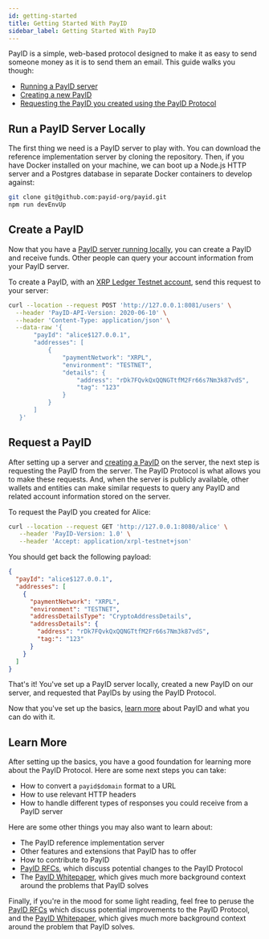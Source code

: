 ```yaml
---
id: getting-started
title: Getting Started With PayID
sidebar_label: Getting Started With PayID
---
```


PayID is a simple, web-based protocol designed to make it as easy to send someone money as it is to send them an email. This guide walks you though: 

- [Running a PayID server](#run-a-payid-server-locally)
- [Creating a new PayID](#create-a-payid) 
- [Requesting the PayID you created using the PayID Protocol](#request-a-payid)

## Run a PayID Server Locally

The first thing we need is a PayID server to play with. You can download the reference implementation server by cloning the repository. Then, if you have Docker installed on your machine, we can boot up a Node.js HTTP server and a Postgres database in separate Docker containers to develop against:

```bash
git clone git@github.com:payid-org/payid.git
npm run devEnvUp
```

## Create a PayID

Now that you have a [PayID server running locally](#run-a-payid-server-locally), you can create a PayID and receive funds. Other people can query your account information from your PayID server.

To create a PayID, with an [XRP Ledger Testnet account](https://xrpl.org/xrp-testnet-faucet.html), send this request to your server:

```bash
curl --location --request POST 'http://127.0.0.1:8081/users' \
  --header 'PayID-API-Version: 2020-06-10' \
  --header 'Content-Type: application/json' \
  --data-raw '{
       "payId": "alice$127.0.0.1",
       "addresses": [
           {
               "paymentNetwork": "XRPL",
               "environment": "TESTNET",
               "details": {
                   "address": "rDk7FQvkQxQQNGTtfM2Fr66s7Nm3k87vdS",
                   "tag": "123"
               }
           }
       ]
   }'
```

## Request a PayID

After setting up a server and [creating a PayID](#create-a-payid) on the server, the next step is requesting the PayID from the server. The PayID Protocol is what allows you to make these requests. And, when the server is publicly available, other wallets and entities can make similar requests to query any PayID and related account information stored on the server.

To request the PayID you created for Alice:

```bash
curl --location --request GET 'http://127.0.0.1:8080/alice' \
   --header 'PayID-Version: 1.0' \
   --header 'Accept: application/xrpl-testnet+json'
```

You should get back the following payload:

```json
{
  "payId": "alice$127.0.0.1",
  "addresses": [
    {
      "paymentNetwork": "XRPL",
      "environment": "TESTNET",
      "addressDetailsType": "CryptoAddressDetails",
      "addressDetails": {
        "address": "rDk7FQvkQxQQNGTtfM2Fr66s7Nm3k87vdS",
        "tag:": "123"
      }
    }
  ]
}
```

That's it! You've set up a PayID server locally, created a new PayID on our server, and requested that PayIDs by using the PayID Protocol.

Now that you've set up the basics, [learn more](#learn-more) about PayID and what you can do with it. 

## Learn More

<!-- TODO:(hbergren) Make this section better once the docs skeleton has been refactored. -->
<!-- Would be great to add links to other sections here. -->

After setting up the basics, you have a good foundation for learning more about the PayID Protocol. Here are some next steps you can take: 

- How to convert a `payid$domain` format to a URL
- How to use relevant HTTP headers
- How to handle different types of responses you could receive from a PayID server 

Here are some other things you may also want to learn about:

- The PayID reference implementation server
- Other features and extensions that PayID has to offer
- How to contribute to PayID 
- [PayID RFCs](https://github.com/payid-org/rfcs), which discuss potential changes to the PayID Protocol
- The [PayID Whitepaper](https://github.com/payid-org/payid/blob/master/docs/payid_whitepaper.pdf), which gives much more background context around the problems that PayID solves

Finally, if you're in the mood for some light reading, feel free to peruse the [PayID RFCs](https://github.com/payid-org/rfcs) which discuss potential improvements to the PayID Protocol, and the [PayID Whitepaper](https://github.com/payid-org/payid/blob/master/docs/payid_whitepaper.pdf), which gives much more background context around the problem that PayID solves.
